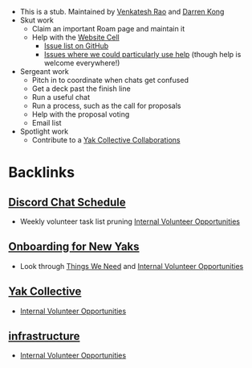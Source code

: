 - This is a stub. Maintained by [Venkatesh Rao](<Venkatesh Rao.md>) and [Darren Kong](<Darren Kong.md>)
- Skut work
    - Claim an important Roam page and maintain it
    - Help with the [Website Cell](<Website Cell.md>)
        - [Issue list on GitHub](https://github.com/The-Yak-Collective/yakcollective/issues)
        - [Issues where we could particularly use help](https://github.com/The-Yak-Collective/yakcollective/issues?q=is%3Aopen+is%3Aissue+label%3A%22help+wanted%22) (though help is welcome everywhere!)
- Sergeant work
    - Pitch in to coordinate when chats get confused
    - Get a deck past the finish line
    - Run a useful chat
    - Run a process, such as the call for proposals
    - Help with the proposal voting 
    - Email list
- Spotlight work
    - Contribute to a [Yak Collective Collaborations](<Yak Collective Collaborations.md>)

# Backlinks
## [Discord Chat Schedule](<Discord Chat Schedule.md>)
- Weekly volunteer task list pruning [Internal Volunteer Opportunities](<Internal Volunteer Opportunities.md>)

## [Onboarding for New Yaks](<Onboarding for New Yaks.md>)
- Look through [Things We Need](<Things We Need.md>) and [Internal Volunteer Opportunities](<Internal Volunteer Opportunities.md>)

## [Yak Collective](<Yak Collective.md>)
- [Internal Volunteer Opportunities](<Internal Volunteer Opportunities.md>)

## [infrastructure](<infrastructure.md>)
- [Internal Volunteer Opportunities](<Internal Volunteer Opportunities.md>)

